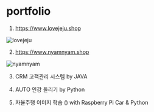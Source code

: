 # portfolio

1. https://www.lovejeju.shop

![lovejeju](https://user-images.githubusercontent.com/85912460/126598877-16900526-eb36-435a-8155-52f52a660bcc.jpg)

2. https://www.nyamnyam.shop

![nyamnyam](https://user-images.githubusercontent.com/85912460/126598964-5a165600-f7d6-4e6e-a4f6-a62a9fca7ed6.jpg)

3. CRM 고객관리 시스템 by JAVA


4. AUTO 인강 돌리기 by Python


5. 자율주행 이미지 학습 () with Raspberry Pi Car & Python
